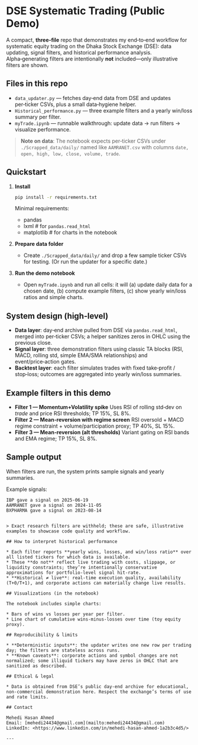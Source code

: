 # DSE Systematic Trading (Public Demo)

A compact, **three‑file** repo that demonstrates my end‑to‑end workflow for systematic equity trading on the Dhaka Stock Exchange (DSE): data updating, signal filters, and historical performance analysis. Alpha‑generating filters are intentionally **not** included—only illustrative filters are shown.

## Files in this repo

* `data_updater.py` — fetches day‑end data from DSE and updates per‑ticker CSVs, plus a small data‑hygiene helper.
* `Historical_performance.py` — three example filters and a yearly win/loss summary per filter.
* `myTrade.ipynb` — runnable walkthrough: update data → run filters → visualize performance.

> **Note on data**: The notebook expects per‑ticker CSVs under `./Scrapped_data/daily/` named like `AAMRANET.csv` with columns `date, open, high, low, close, volume, trade`.

## Quickstart

1. **Install**

   ```bash
   pip install -r requirements.txt
   ```

   Minimal requirements:

   * pandas
   * lxml  # for `pandas.read_html`
   * matplotlib  # for charts in the notebook

2. **Prepare data folder**

   * Create `./Scrapped_data/daily/` and drop a few sample ticker CSVs for testing. (Or run the updater for a specific date.)

3. **Run the demo notebook**

   * Open `myTrade.ipynb` and run all cells: it will (a) update daily data for a chosen date, (b) compute example filters, (c) show yearly win/loss ratios and simple charts.

## System design (high‑level)

* **Data layer**: day‑end archive pulled from DSE via `pandas.read_html`, merged into per‑ticker CSVs; a helper sanitizes zeros in OHLC using the previous close.
* **Signal layer**: three demonstration filters using classic TA blocks (RSI, MACD, rolling std, simple EMA/SMA relationships) and event/price‑action gates.
* **Backtest layer**: each filter simulates trades with fixed take‑profit / stop‑loss; outcomes are aggregated into yearly win/loss summaries.

## Example filters in this demo

* **Filter 1 — Momentum+Volatility spike**
  Uses RSI of rolling std‑dev on *trade* and price RSI thresholds; TP 15%, SL 8%.
* **Filter 2 — Mean‑reversion with regime screen**
  RSI oversold + MACD regime constraint + volume/participation proxy; TP 40%, SL 15%.
* **Filter 3 — Mean‑reversion (alt thresholds)**
  Variant gating on RSI bands and EMA regime; TP 15%, SL 8%.  

## Sample output

When filters are run, the system prints sample signals and yearly summaries.

Example signals:
```text
IBP gave a signal on 2025-06-19
AAMRANET gave a signal on 2024-11-05
BXPHARMA gave a signal on 2023-08-14


> Exact research filters are withheld; these are safe, illustrative examples to showcase code quality and workflow.

## How to interpret historical performance

* Each filter reports **yearly wins, losses, and win/loss ratio** over all listed tickers for which data is available.
* These **do not** reflect live trading with costs, slippage, or liquidity constraints; they’re intentionally conservative approximations for portfolio‑level signal hit‑rate.
* **Historical ≠ live**: real‑time execution quality, availability (T+0/T+1), and corporate actions can materially change live results.

## Visualizations (in the notebook)

The notebook includes simple charts:

* Bars of wins vs losses per year per filter.
* Line chart of cumulative wins‑minus‑losses over time (toy equity proxy).

## Reproducibility & limits

* **Deterministic inputs**: the updater writes one new row per trading day; the filters are stateless across runs.
* **Known caveats**: corporate actions and symbol changes are not normalized; some illiquid tickers may have zeros in OHLC that are sanitized as described.

## Ethical & legal

* Data is obtained from DSE’s public day‑end archive for educational, non‑commercial demonstration here. Respect the exchange’s terms of use and rate limits.

## Contact

Mehedi Hasan Ahmed
Email: [mehedi24434@gmail.com](mailto:mehedi24434@gmail.com)
LinkedIn: <https://www.linkedin.com/in/mehedi-hasan-ahmed-1a2b3c4d5/>

---


